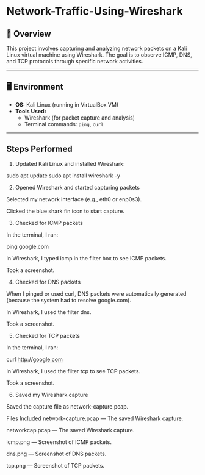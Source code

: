 # Network-Traffic-Using-Wireshark
## 📌 Overview
This project involves capturing and analyzing network packets on a Kali Linux virtual machine using Wireshark. The goal is to observe ICMP, DNS, and TCP protocols through specific network activities.

---

## 🖥️ Environment
- **OS:** Kali Linux (running in VirtualBox VM)
- **Tools Used:**  
  - Wireshark (for packet capture and analysis)  
  - Terminal commands: `ping`, `curl`

---

##  Steps Performed


 1. Updated Kali Linux and installed Wireshark:

sudo apt update
sudo apt install wireshark -y


2. Opened Wireshark and started capturing packets

Selected my network interface (e.g., eth0 or enp0s3).

Clicked the blue shark fin icon to start capture.



3. Checked for ICMP packets

In the terminal, I ran:

ping google.com

In Wireshark, I typed icmp in the filter box to see ICMP packets.

Took a screenshot.


4. Checked for DNS packets

When I pinged or used curl, DNS packets were automatically generated (because the system had to resolve google.com).

In Wireshark, I used the filter dns.

Took a screenshot.


5. Checked for TCP packets

In the terminal, I ran:

curl http://google.com

In Wireshark, I used the filter tcp to see TCP packets.

Took a screenshot.


6. Saved my Wireshark capture

Saved the capture file as network-capture.pcap.

Files Included
network-capture.pcap — The saved Wireshark capture.

networkcap.pcap — The saved Wireshark capture.

icmp.png — Screenshot of ICMP packets.

dns.png — Screenshot of DNS packets.

tcp.png — Screenshot of TCP packets.

